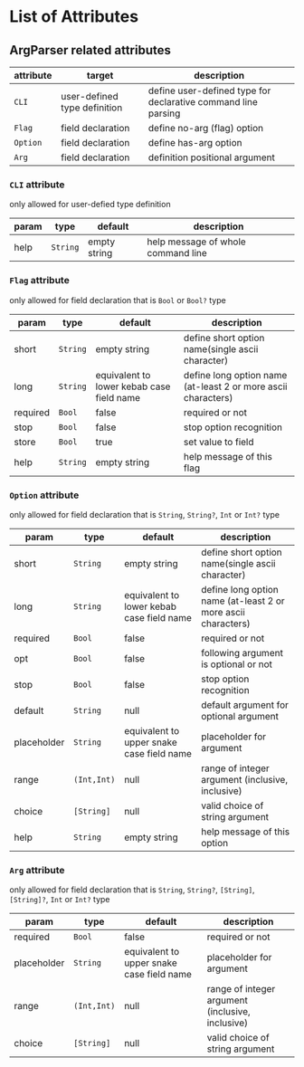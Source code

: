 # List of Attributes
## ArgParser related attributes

| **attribute** | **target**                   | **description**                                               |
|---------------|------------------------------|---------------------------------------------------------------|
| ``CLI``       | user-defined type definition | define user-defined type for declarative command line parsing |
| ``Flag``      | field declaration            | define no-arg (flag) option                                   |
| ``Option``    | field declaration            | define has-arg option                                         |
| ``Arg``       | field declaration            | definition positional argument                                |

### ``CLI`` attribute
only allowed for user-defied type definition

| **param** | **type**   | **default**  | **description**                    |
|-----------|------------|--------------|------------------------------------|
| help      | ``String`` | empty string | help message of whole command line |

### ``Flag`` attribute
only allowed for field declaration that is ``Bool`` or ``Bool?`` type

| **param** | **type**   | **default**                               | **description**                                               |
|-----------|------------|-------------------------------------------|---------------------------------------------------------------|
| short     | ``String`` | empty string                              | define short option name(single ascii character)              |
| long      | ``String`` | equivalent to lower kebab case field name | define long option name (at-least 2 or more ascii characters) |
| required  | ``Bool``   | false                                     | required or not                                               |
| stop      | ``Bool``   | false                                     | stop option recognition                                       |
| store     | ``Bool``   | true                                      | set value to field                                            |
| help      | ``String`` | empty string                              | help message of this flag                                     |


### ``Option`` attribute
only allowed for field declaration that is ``String``, ``String?``, ``Int`` or ``Int?`` type

| **param**   | **type**      | **default**                               | **description**                                               |
|-------------|---------------|-------------------------------------------|---------------------------------------------------------------|
| short       | ``String``    | empty string                              | define short option name(single ascii character)              |
| long        | ``String``    | equivalent to lower kebab case field name | define long option name (at-least 2 or more ascii characters) |
| required    | ``Bool``      | false                                     | required or not                                               |
| opt         | ``Bool``      | false                                     | following argument is optional or not                         |
| stop        | ``Bool``      | false                                     | stop option recognition                                       |
| default     | ``String``    | null                                      | default argument for optional argument                        |
| placeholder | ``String``    | equivalent to upper snake case field name | placeholder for argument                                      |
| range       | ``(Int,Int)`` | null                                      | range of integer argument (inclusive, inclusive)              |
| choice      | ``[String]``  | null                                      | valid choice of string argument                               |
| help        | ``String``    | empty string                              | help message of this option                                   |


### ``Arg`` attribute
only allowed for field declaration that is ``String``, ``String?``, ``[String]``, ``[String]?``, ``Int`` or ``Int?`` type

| **param**   | **type**      | **default**                               | **description**                                               |
|-------------|---------------|-------------------------------------------|---------------------------------------------------------------|
| required    | ``Bool``      | false                                     | required or not                                               |
| placeholder | ``String``    | equivalent to upper snake case field name | placeholder for argument                                      |
| range       | ``(Int,Int)`` | null                                      | range of integer argument (inclusive, inclusive)              |
| choice      | ``[String]``  | null                                      | valid choice of string argument                               |